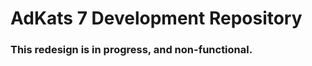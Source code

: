 <h1>AdKats 7 Development Repository</h1>
<h3>This redesign is in progress, and non-functional.</h3>
